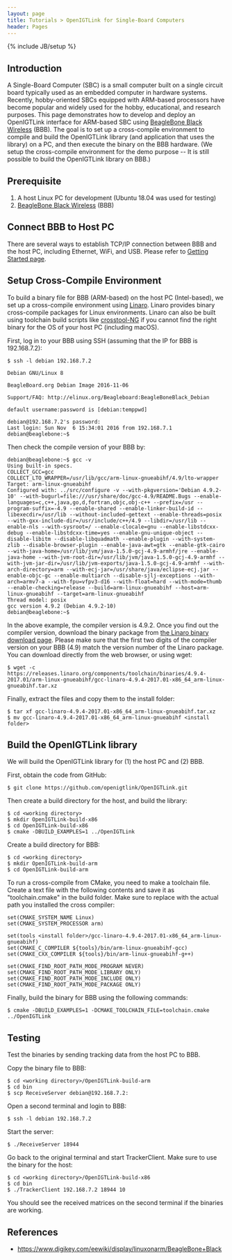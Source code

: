 ```yaml
---
layout: page
title: Tutorials > OpenIGTLink for Single-Board Computers
header: Pages
---
```

{% include JB/setup %}

Introduction
------------

A Single-Board Computer (SBC) is a small computer built on a single circuit board typically used as an embedded computer in hardware systems. Recently, hobby-oriented SBCs equipped with ARM-based processors have become popular and widely used for the hobby, educational, and research purposes. This page demonstrates how to develop and deploy an OpenIGTLink interface for ARM-based SBC using [BeagleBone Black Wireless](https://beagleboard.org/black-wireless) (BBB). The goal is to set up a cross-compile environment to compile and build the OpenIGTLink library (and application that uses the library) on a PC, and then execute the binary on the BBB hardware. (We setup the cross-compile environment for the demo purpose -- It is still possible to build the OpenIGTLink library on BBB.)

Prerequisite
------------

1. A host Linux PC for development (Ubuntu 18.04 was used for testing)
2. [BeagleBone Black Wireless](https://beagleboard.org/black-wireless) (BBB)


Connect BBB to Host PC
----------------------

There are several ways to establish TCP/IP connection between BBB and the host PC, including Ethernet, WiFi, and USB. Please refer to [Getting Started page](https://beagleboard.org/getting-started).


Setup Cross-Compile Environment
-------------------------------

To build a binary file for BBB (ARM-based) on the host PC (Intel-based), we set up a cross-compile environment using [Linaro](https://www.linaro.org/). Linaro provides binary cross-compile packages for Linux environments. Linaro can also be built using toolchain build scripts like [crosstool-NG](http://crosstool-ng.github.io/) if you cannot find the right binary for the OS of your host PC (including macOS).

First, log in to your BBB using SSH (assuming that the IP for BBB is 192.168.7.2):

    $ ssh -l debian 192.168.7.2
    
    Debian GNU/Linux 8
    
    BeagleBoard.org Debian Image 2016-11-06
    
    Support/FAQ: http://elinux.org/Beagleboard:BeagleBoneBlack_Debian
    
    default username:password is [debian:temppwd]
    
    debian@192.168.7.2's password: 
    Last login: Sun Nov  6 15:34:01 2016 from 192.168.7.1
    debian@beaglebone:~$ 

Then check the compile version of your BBB by:

    debian@beaglebone:~$ gcc -v
    Using built-in specs.
    COLLECT_GCC=gcc
    COLLECT_LTO_WRAPPER=/usr/lib/gcc/arm-linux-gnueabihf/4.9/lto-wrapper
    Target: arm-linux-gnueabihf
    Configured with: ../src/configure -v --with-pkgversion='Debian 4.9.2-10' --with-bugurl=file:///usr/share/doc/gcc-4.9/README.Bugs --enable-languages=c,c++,java,go,d,fortran,objc,obj-c++ --prefix=/usr --program-suffix=-4.9 --enable-shared --enable-linker-build-id --libexecdir=/usr/lib --without-included-gettext --enable-threads=posix --with-gxx-include-dir=/usr/include/c++/4.9 --libdir=/usr/lib --enable-nls --with-sysroot=/ --enable-clocale=gnu --enable-libstdcxx-debug --enable-libstdcxx-time=yes --enable-gnu-unique-object --disable-libitm --disable-libquadmath --enable-plugin --with-system-zlib --disable-browser-plugin --enable-java-awt=gtk --enable-gtk-cairo --with-java-home=/usr/lib/jvm/java-1.5.0-gcj-4.9-armhf/jre --enable-java-home --with-jvm-root-dir=/usr/lib/jvm/java-1.5.0-gcj-4.9-armhf --with-jvm-jar-dir=/usr/lib/jvm-exports/java-1.5.0-gcj-4.9-armhf --with-arch-directory=arm --with-ecj-jar=/usr/share/java/eclipse-ecj.jar --enable-objc-gc --enable-multiarch --disable-sjlj-exceptions --with-arch=armv7-a --with-fpu=vfpv3-d16 --with-float=hard --with-mode=thumb --enable-checking=release --build=arm-linux-gnueabihf --host=arm-linux-gnueabihf --target=arm-linux-gnueabihf
    Thread model: posix
    gcc version 4.9.2 (Debian 4.9.2-10) 
    debian@beaglebone:~$ 

In the above example, the compiler version is 4.9.2. Once you find out the compiler version, download the binary package from [the Linaro binary download page](https://releases.linaro.org/components/toolchain/binaries/). Please make sure that the first two digits of the compiler version on your BBB (4.9) match the version number of the Linaro package. You can download directly from the web browser, or using wget:

    $ wget -c https://releases.linaro.org/components/toolchain/binaries/4.9.4-2017.01/arm-linux-gnueabihf/gcc-linaro-4.9.4-2017.01-x86_64_arm-linux-gnueabihf.tar.xz

Finally, extract the files and copy them to the install folder:

    $ tar xf gcc-linaro-4.9.4-2017.01-x86_64_arm-linux-gnueabihf.tar.xz
    $ mv gcc-linaro-4.9.4-2017.01-x86_64_arm-linux-gnueabihf <install folder>


Build the OpenIGTLink library
-----------------------------

We will build the OpenIGTLink library for (1) the host PC and (2) BBB.

First, obtain the code from GitHub:

    $ git clone https://github.com/openigtlink/OpenIGTLink.git

Then create a build directory for the host, and build the library:

    $ cd <working directory>
    $ mkdir OpenIGTLink-build-x86
    $ cd OpenIGTLink-build-x86
    $ cmake -DBUILD_EXAMPLES=1 ../OpenIGTLink

Create a build directory for BBB:

    $ cd <working directory>
    $ mkdir OpenIGTLink-build-arm
    $ cd OpenIGTLink-build-arm

To run a cross-compile from CMake, you need to make a toolchain file. Create a text file with the following contents and save it as "toolchain.cmake" in the build folder. Make sure to replace <install folder> with the actual path you installed the cross compiler:

    set(CMAKE_SYSTEM_NAME Linux)
    set(CMAKE_SYSTEM_PROCESSOR arm)
    
    set(tools <install folder>/gcc-linaro-4.9.4-2017.01-x86_64_arm-linux-gnueabihf)
    set(CMAKE_C_COMPILER ${tools}/bin/arm-linux-gnueabihf-gcc)
    set(CMAKE_CXX_COMPILER ${tools}/bin/arm-linux-gnueabihf-g++)
    
    set(CMAKE_FIND_ROOT_PATH_MODE_PROGRAM NEVER)
    set(CMAKE_FIND_ROOT_PATH_MODE_LIBRARY ONLY)
    set(CMAKE_FIND_ROOT_PATH_MODE_INCLUDE ONLY)
    set(CMAKE_FIND_ROOT_PATH_MODE_PACKAGE ONLY)

Finally, build the binary for BBB using the following commands:

    $ cmake -DBUILD_EXAMPLES=1 -DCMAKE_TOOLCHAIN_FILE=toolchain.cmake ../OpenIGTLink

Testing
-------

Test the binaries by sending tracking data from the host PC to BBB.

Copy the binary file to BBB:

    $ cd <working directory>/OpenIGTLink-build-arm
    $ cd bin
    $ scp ReceiveServer debian@192.168.7.2:

Open a second terminal and login to BBB:

    $ ssh -l debian 192.168.7.2

Start the server:

    $ ./ReceiveServer 18944

Go back to the original terminal and start TrackerClient. Make sure to use the binary for the host:

    $ cd <working directory>/OpenIGTLink-build-x86
    $ cd bin
    $ ./TrackerClient 192.168.7.2 18944 10

You should see the received matrices on the second terminal if the binaries are working.

References
----------

- https://www.digikey.com/eewiki/display/linuxonarm/BeagleBone+Black










